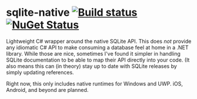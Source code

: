 # sqlite-native  [![Build status](https://ci.appveyor.com/api/projects/status/duwn5reoawrc60yx?svg=true)](https://ci.appveyor.com/project/adamhewitt627/sqlite-native) [![NuGet Status](http://img.shields.io/nuget/v/SqliteNative.NET.svg?style=flat)](https://www.nuget.org/packages/SqliteNative.NET/)
Lightweight C# wrapper around the native SQLite API. This does *not* provide any idiomatic C# API to make consuming a database feel at home in a .NET library. While those are nice, sometimes I've found it simpler in handling SQLite documentation to be able to map their API directly into your code. (It also means this can (in theory) stay up to date with SQLite releases by simply updating references.

Right now, this only includes native runtimes for Windows and UWP. iOS, Android, and beyond are planned.

